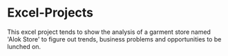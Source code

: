 # Excel-Projects
This excel project tends to show the analysis of a garment store named 'Alok Store' to figure out trends, business problems and opportunities to be lunched on.
